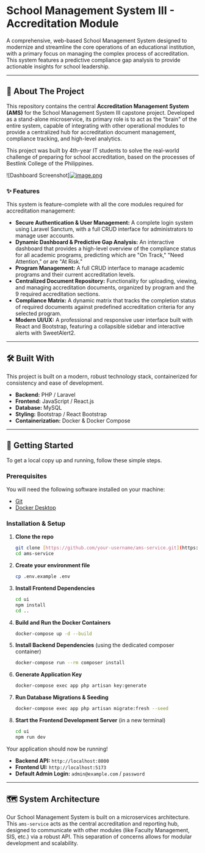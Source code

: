 # School Management System III - Accreditation Module

A comprehensive, web-based School Management System designed to modernize and streamline the core operations of an educational institution, with a primary focus on managing the complex process of accreditation. This system features a predictive compliance gap analysis to provide actionable insights for school leadership.

---

## 📖 About The Project

This repository contains the central **Accreditation Management System (AMS)** for the School Management System III capstone project. Developed as a stand-alone microservice, its primary role is to act as the "brain" of the entire system, capable of integrating with other operational modules to provide a centralized hub for accreditation document management, compliance tracking, and high-level analytics.

This project was built by 4th-year IT students to solve the real-world challenge of preparing for school accreditation, based on the processes of Bestlink College of the Philippines.

![Dashboard Screenshot][![image.png](https://i.postimg.cc/L4GTYh0G/image.png)](https://postimg.cc/z3SW4DNk)


### ✨ Features

This system is feature-complete with all the core modules required for accreditation management:

* **Secure Authentication & User Management:** A complete login system using Laravel Sanctum, with a full CRUD interface for administrators to manage user accounts.
* **Dynamic Dashboard & Predictive Gap Analysis:** An interactive dashboard that provides a high-level overview of the compliance status for all academic programs, predicting which are "On Track," "Need Attention," or are "At Risk."
* **Program Management:** A full CRUD interface to manage academic programs and their current accreditation levels.
* **Centralized Document Repository:** Functionality for uploading, viewing, and managing accreditation documents, organized by program and the 9 required accreditation sections.
* **Compliance Matrix:** A dynamic matrix that tracks the completion status of required documents against predefined accreditation criteria for any selected program.
* **Modern UI/UX:** A professional and responsive user interface built with React and Bootstrap, featuring a collapsible sidebar and interactive alerts with SweetAlert2.

---

## 🛠️ Built With

This project is built on a modern, robust technology stack, containerized for consistency and ease of development.

* **Backend:** PHP / Laravel
* **Frontend:** JavaScript / React.js
* **Database:** MySQL
* **Styling:** Bootstrap / React Bootstrap
* **Containerization:** Docker & Docker Compose

---

## 🚀 Getting Started

To get a local copy up and running, follow these simple steps.

### Prerequisites

You will need the following software installed on your machine:
* [Git](https://git-scm.com/)
* [Docker Desktop](https://www.docker.com/products/docker-desktop/)

### Installation & Setup

1.  **Clone the repo**
    ```sh
    git clone [https://github.com/your-username/ams-service.git](https://github.com/your-username/ams-service.git)
    cd ams-service
    ```
2.  **Create your environment file**
    ```sh
    cp .env.example .env
    ```
3.  **Install Frontend Dependencies**
    ```sh
    cd ui
    npm install
    cd ..
    ```
4.  **Build and Run the Docker Containers**
    ```sh
    docker-compose up -d --build
    ```
5.  **Install Backend Dependencies** (using the dedicated composer container)
    ```sh
    docker-compose run --rm composer install
    ```
6.  **Generate Application Key**
    ```sh
    docker-compose exec app php artisan key:generate
    ```
7.  **Run Database Migrations & Seeding**
    ```sh
    docker-compose exec app php artisan migrate:fresh --seed
    ```
8.  **Start the Frontend Development Server** (in a new terminal)
    ```sh
    cd ui
    npm run dev
    ```

Your application should now be running!
* **Backend API:** `http://localhost:8000`
* **Frontend UI:** `http://localhost:5173`
* **Default Admin Login:** `admin@example.com` / `password`

---
## 🗺️ System Architecture

Our School Management System is built on a microservices architecture. This `ams-service` acts as the central accreditation and reporting hub, designed to communicate with other modules (like Faculty Management, SIS, etc.) via a robust API. This separation of concerns allows for modular development and scalability.
